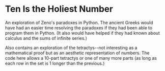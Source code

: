 # Ten Is the Holiest Number

An exploration of Zeno's paradoxes in Python. The ancient Greeks would have had an easier time resolving the paradoxes if they had been able to program them in Python. (It also would have helped if they had known about calculus and the sums of infinite series.)

Also contains an exploration of the tetractys--not interesting as a mathematical proof but as an aesthetic representation of numbers. The code here allows a 10-part tetractys or one of many more parts (as long as each row in the set is 1 longer than the previous.)